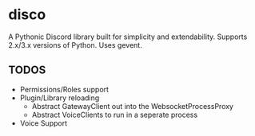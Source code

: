 # disco
A Pythonic Discord library built for simplicity and extendability. Supports 2.x/3.x versions of Python. Uses gevent.


## TODOS
- Permissions/Roles support
- Plugin/Library reloading
  - Abstract GatewayClient out into the WebsocketProcessProxy
  - Abstract VoiceClients to run in a seperate process
- Voice Support

